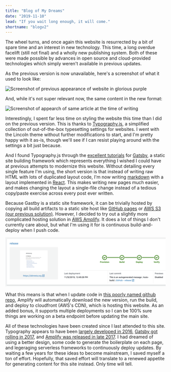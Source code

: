 ```yaml
---
title: "Blog of My Dreams"
date: "2019-11-10"
lead: "If you wait long enough, it will come."
shortname: "blogv2"
---
```


The wheel turns, and once again this website is resurrected by a bit of spare
time and an interest in new technology. This time, a long overdue facelift
(still not final) and a wholly new publishing system. Both of these were made
possible by advances in open source and cloud-provided technologies which simply
weren't available in previous updates.

As the previous version is now unavailable, here's a screenshot of what it used
to look like:

![Screenshot of previous appearance of website in glorious
purple](./old-altmeta.png)

And, while it's not super relevant now, the same content in the new format:

![Screenshot of appearch of same article at the time of
writing](./new-altmeta.png)

Interestingly, I spent far less time on styling the website this time than I did on the previous version. This is thanks to [Typography.js], a simplified collection of out-of-the-box typesetting settings for websites. I went with the Lincoln theme without further modifications to start, and I'm pretty happy with it as-is, though we'll see if I can resist playing around with the settings a bit just because.

[typography.js]: https://kyleamathews.github.io/typography.js/

And I found Typography.js through the [excellent tutorials] for [Gatsby], a static site building framework which represents everything I wished I could have at previous attempts to modernize this website. Without detailing every single feature I'm using, the short version is that instead of writing raw HTML with lots of duplicated layout code, I'm now writing [markdown] with a layout implemented in [React]. This makes writing new pages much easier, and makes changing the layout a single-file change instead of a tedious copy/paste exercise across every post ever written.

[excellent tutorials]: https://www.gatsbyjs.org/tutorial/
[gatsby]: https://www.gatsbyjs.org/
[markdown]: https://github.com/adam-p/markdown-here/wiki/Markdown-Cheatsheet
[react]: https://reactjs.org/

Because Gastby is a static site framework, it can be trivially hosted by copying all build artifacts to a static site host like [GitHub pages] or [AWS S3 (our previous solution)]. However, I decided to try out a slightly more complicated hosting solution in [AWS Amplify]. It does a lot of things I don't currently care about, but what I'm using it for is continuous build-and-deploy when I push code.

[github pages]: https://pages.github.com/
[aws s3 (our previous solution)]: /weblog/zack/2013/12/broken-computer-new-website/
[aws amplify]: https://aws.amazon.com/amplify/

![Screenshot of AWS Amplify console](./amplify-continuous-deploy.png)

What this means is that when I update code in [this poorly named github repo], Amplify will automatically download the new version, run the build, and deploy to cloudfront (AWS's CDN), which is hosting this website. As an added bonus, it supports multiple deployments so I can be 100% sure things are working on a beta endpoint before updating the main site.

[this poorly named github repo]: https://github.com/zandaleph/bookish-carnival/tree/release

All of these technologies have been created since I last attended to this site. Typography appears to have been [largely developed in 2016], [Gatsby got rolling in 2017], and [Amplify was released in late 2017]. I had dreamed of using a better design, some code to generate the boilerplate on each page, and legeraging serverless frameworks to continuously deploy updates. By waiting a few years for these ideas to become mainstream, I saved myself a ton of effort. Hopefully, that saved effort will translate to a renewed appetite for generating content for this site instead. Only time will tell.

[largely developed in 2016]: https://github.com/KyleAMathews/typography.js/graphs/code-frequency
[gatsby got rolling in 2017]: https://github.com/gatsbyjs/gatsby/graphs/code-frequency
[amplify was released in late 2017]: https://aws.amazon.com/blogs/mobile/announcing-aws-amplify-and-the-aws-mobile-cli/
